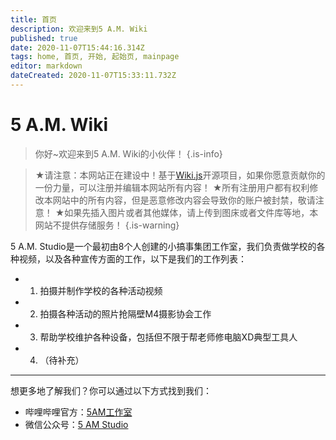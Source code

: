 ```yaml
---
title: 首页
description: 欢迎来到5 A.M. Wiki
published: true
date: 2020-11-07T15:44:16.314Z
tags: home, 首页, 开始, 起始页, mainpage
editor: markdown
dateCreated: 2020-11-07T15:33:11.732Z
---
```


# 5 A.M. Wiki
> 你好~欢迎来到5 A.M. Wiki的小伙伴！
{.is-info}

> ★请注意：本网站正在建设中！基于[Wiki.js]()开源项目，如果你愿意贡献你的一份力量，可以注册并编辑本网站所有内容！
> ★所有注册用户都有权利修改本网站中的所有内容，但是恶意修改内容会导致你的账户被封禁，敬请注意！
> ★如果先插入图片或者其他媒体，请上传到图床或者文件库等地，本网站不提供存储服务！
{.is-warning}

5 A.M. Studio是一个最初由8个人创建的小<span title="你知道的太多了" class="heimu">搞事集团</span>工作室，我们负责做学校的各种视频，以及各种宣传方面的工作，以下是我们的工作列表：
- 1. 拍摄并制作学校的各种活动视频
- 2. 拍摄各种活动的照片<span title="你知道的太多了" class="heimu">抢隔壁M4摄影协会工作</span>
- 3. 帮助学校维护各种设备，包括但不限于帮老师修电脑XD<span title="你知道的太多了" class="heimu">典型工具人</span>
- 4. （待补充）

---

想更多地了解我们？你可以通过以下方式找到我们：

- 哔哩哔哩官方：[5AM工作室](https://space.bilibili.com/388224428)
- 微信公众号：[5 AM Studio](https://mp.weixin.qq.com/mp/qrcode?scene=10000004&size=102&__biz=MzU2ODc4MjEwOQ==&mid=2247484233&idx=1&sn=9f7d9b25e60ef8b6e8f0f2a7e7f14305&send_time=)